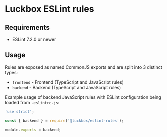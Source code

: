 # Luckbox ESLint rules

## Requirements

* ESLint 7.2.0 or newer

## Usage

Rules are exposed as named CommonJS exports and are split into 3 distinct types: 

* `frontend` - Frontend (TypeScript and JavaScript rules) 
* `backend` - Backend (TypeScript and JavaScript rules)

Example usage of backend JavaScript rules with ESLint configuration being loaded
from `.eslintrc.js`:

```javascript
'use strict';

const { backend } = require('@luckbox/eslint-rules');

module.exports = backend;
```
